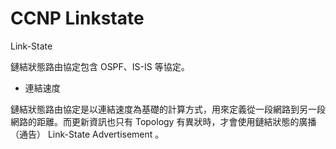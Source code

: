 # CCNP Linkstate
Link-State

鏈結狀態路由協定包含 OSPF、IS-IS 等協定。

* 連結速度

鏈結狀態路由協定是以連結速度為基礎的計算方式，用來定義從一段網路到另一段網路的距離。而更新資訊也只有 Topology 有異狀時，才會使用鏈結狀態的廣播（通告） Link-State Advertisement 。



